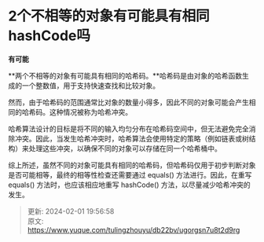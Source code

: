 # 2个不相等的对象有可能具有相同hashCode吗

**有可能**

**两个不相等的对象有可能具有相同的哈希码。**哈希码是由对象的哈希函数生成的一个整数值，用于支持快速查找和比较对象。

然而，由于哈希码的范围通常比对象的数量小得多，因此不同的对象可能会产生相同的哈希码。这种情况被称为哈希冲突。

哈希算法设计的目标是将不同的输入均匀分布在哈希码空间中，但无法避免完全消除冲突。因此，当发生哈希冲突时，哈希算法会使用特定的策略（例如链表或树结构）来处理这些冲突，以确保不同的对象可以存储在同一个哈希桶中。

综上所述，虽然不同的对象可能具有相同的哈希码，但哈希码仅用于初步判断对象是否可能相等，最终的相等性检查还需要通过 equals() 方法进行。因此，在重写 equals() 方法时，也应该相应地重写 hashCode() 方法，以尽量减少哈希冲突的发生。



> 更新: 2024-02-01 19:56:58  
> 原文: <https://www.yuque.com/tulingzhouyu/db22bv/ugorgsn7u8t2d9rg>